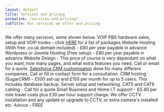 ```yaml
---
layout: default
title: Services and pricing
permalink: /services-and-pricing/
subTitle: Our services we offer and pricing
---
```


We offer many services, some shown below. VOIP PBX hardware sales, setup and VOIP trunks - click [HERE](/services-and-pricing/voip-services/) for a list of packages Website Hosting (With free .co.uk domain included) - £80 per year payable in advance Wordpress or Joomla Hosting (Free setup) - £80 per year payable in advance Website Design - This price of course is very dependant on what you want, how many pages, and what extra features you need. Call or email for a quote. [Salesforce CRM customisation](/services-and-pricing/salesforce-customisation/) done for many different companies. Call or fill in contact form for a consultation. CRM hosting (SugarCRM) - £500 set-up and £150 per month for up to 5 users. This includes database backup. Server setup and networking. CAT5 and CAT6 cabling - Call for a quote Small Business and Home I.T support - £0.40 per mile travel costs plus £30 per hour support charge. We offer CCTV installation and any update or upgrade to CCTV, or extra camera's installed etc. Advice - FREE